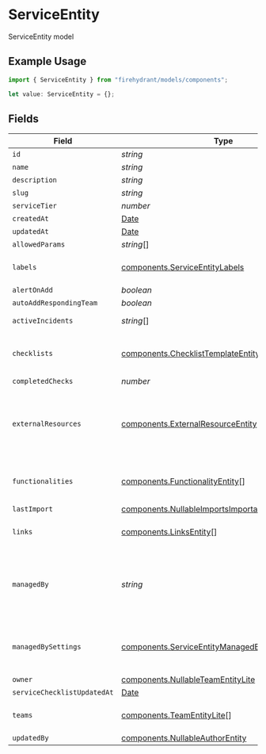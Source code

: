 # ServiceEntity

ServiceEntity model

## Example Usage

```typescript
import { ServiceEntity } from "firehydrant/models/components";

let value: ServiceEntity = {};
```

## Fields

| Field                                                                                                                    | Type                                                                                                                     | Required                                                                                                                 | Description                                                                                                              |
| ------------------------------------------------------------------------------------------------------------------------ | ------------------------------------------------------------------------------------------------------------------------ | ------------------------------------------------------------------------------------------------------------------------ | ------------------------------------------------------------------------------------------------------------------------ |
| `id`                                                                                                                     | *string*                                                                                                                 | :heavy_minus_sign:                                                                                                       | N/A                                                                                                                      |
| `name`                                                                                                                   | *string*                                                                                                                 | :heavy_minus_sign:                                                                                                       | N/A                                                                                                                      |
| `description`                                                                                                            | *string*                                                                                                                 | :heavy_minus_sign:                                                                                                       | N/A                                                                                                                      |
| `slug`                                                                                                                   | *string*                                                                                                                 | :heavy_minus_sign:                                                                                                       | N/A                                                                                                                      |
| `serviceTier`                                                                                                            | *number*                                                                                                                 | :heavy_minus_sign:                                                                                                       | N/A                                                                                                                      |
| `createdAt`                                                                                                              | [Date](https://developer.mozilla.org/en-US/docs/Web/JavaScript/Reference/Global_Objects/Date)                            | :heavy_minus_sign:                                                                                                       | N/A                                                                                                                      |
| `updatedAt`                                                                                                              | [Date](https://developer.mozilla.org/en-US/docs/Web/JavaScript/Reference/Global_Objects/Date)                            | :heavy_minus_sign:                                                                                                       | N/A                                                                                                                      |
| `allowedParams`                                                                                                          | *string*[]                                                                                                               | :heavy_minus_sign:                                                                                                       | N/A                                                                                                                      |
| `labels`                                                                                                                 | [components.ServiceEntityLabels](../../models/components/serviceentitylabels.md)                                         | :heavy_minus_sign:                                                                                                       | An object of label key and values                                                                                        |
| `alertOnAdd`                                                                                                             | *boolean*                                                                                                                | :heavy_minus_sign:                                                                                                       | N/A                                                                                                                      |
| `autoAddRespondingTeam`                                                                                                  | *boolean*                                                                                                                | :heavy_minus_sign:                                                                                                       | N/A                                                                                                                      |
| `activeIncidents`                                                                                                        | *string*[]                                                                                                               | :heavy_minus_sign:                                                                                                       | List of active incident guids                                                                                            |
| `checklists`                                                                                                             | [components.ChecklistTemplateEntity](../../models/components/checklisttemplateentity.md)[]                               | :heavy_minus_sign:                                                                                                       | List of checklists associated with a service                                                                             |
| `completedChecks`                                                                                                        | *number*                                                                                                                 | :heavy_minus_sign:                                                                                                       | N/A                                                                                                                      |
| `externalResources`                                                                                                      | [components.ExternalResourceEntity](../../models/components/externalresourceentity.md)[]                                 | :heavy_minus_sign:                                                                                                       | Information about known linkages to representations of services outside of FireHydrant.                                  |
| `functionalities`                                                                                                        | [components.FunctionalityEntity](../../models/components/functionalityentity.md)[]                                       | :heavy_minus_sign:                                                                                                       | List of functionalities attached to the service                                                                          |
| `lastImport`                                                                                                             | [components.NullableImportsImportableResourceEntity](../../models/components/nullableimportsimportableresourceentity.md) | :heavy_minus_sign:                                                                                                       | N/A                                                                                                                      |
| `links`                                                                                                                  | [components.LinksEntity](../../models/components/linksentity.md)[]                                                       | :heavy_minus_sign:                                                                                                       | List of links attached to this service.                                                                                  |
| `managedBy`                                                                                                              | *string*                                                                                                                 | :heavy_minus_sign:                                                                                                       | If set, this field indicates that the service is managed by an integration and thus cannot be set manually               |
| `managedBySettings`                                                                                                      | [components.ServiceEntityManagedBySettings](../../models/components/serviceentitymanagedbysettings.md)                   | :heavy_minus_sign:                                                                                                       | Indicates the settings of the catalog that manages this service                                                          |
| `owner`                                                                                                                  | [components.NullableTeamEntityLite](../../models/components/nullableteamentitylite.md)                                   | :heavy_minus_sign:                                                                                                       | N/A                                                                                                                      |
| `serviceChecklistUpdatedAt`                                                                                              | [Date](https://developer.mozilla.org/en-US/docs/Web/JavaScript/Reference/Global_Objects/Date)                            | :heavy_minus_sign:                                                                                                       | N/A                                                                                                                      |
| `teams`                                                                                                                  | [components.TeamEntityLite](../../models/components/teamentitylite.md)[]                                                 | :heavy_minus_sign:                                                                                                       | List of teams attached to the service                                                                                    |
| `updatedBy`                                                                                                              | [components.NullableAuthorEntity](../../models/components/nullableauthorentity.md)                                       | :heavy_minus_sign:                                                                                                       | N/A                                                                                                                      |